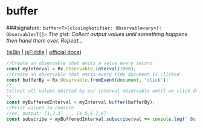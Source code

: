 # buffer
###signature: `buffer<T>(closingNotifier: Observable<any>): Observable<T[]>`
*The gist: Collect output values until something happens then hand them over. Repeat...*

([jsBin](http://jsbin.com/fazimarajo/edit?js,console,output) | [jsFiddle](https://jsfiddle.net/qg6qfqLz/27/) | [official docs](http://reactivex.io/rxjs/class/es6/Observable.js~Observable.html#instance-method-buffer))
```js
//Create an observable that emits a value every second
const myInterval = Rx.Observable.interval(1000);
//Create an observable that emits every time document is clicked
const bufferBy = Rx.Observable.fromEvent(document, 'click');
/*
Collect all values emitted by our interval observable until we click document. This will cause the bufferBy Observable to emit a value, satisfying the buffer. Pass us all collected values since last buffer as an array.
*/
const myBufferedInterval = myInterval.buffer(bufferBy);
//Print values to console
//ex. output: [1,2,3] ... [4,5,6,7,8]
const subscribe = myBufferedInterval.subscribe(val => console.log(' Buffered Values:', val));
```